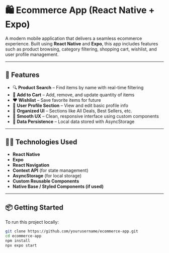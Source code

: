 # 🛍️ Ecommerce App (React Native + Expo)

A modern mobile application that delivers a seamless ecommerce experience. Built using **React Native** and **Expo**, this app includes features such as product browsing, category filtering, shopping cart, wishlist, and user profile management.

---

## 🚀 Features

- 🔍 **Product Search** – Find items by name with real-time filtering
- 🛒 **Add to Cart** – Add, remove, and update quantity of items
- ❤️ **Wishlist** – Save favorite items for future
- 👤 **User Profile Section** – View and edit basic profile info
- 🔄 **Organized UI** – Sections like All Deals, Best Sellers, etc.
- 📱 **Smooth UX** – Clean, responsive interface using custom components
- 💾 **Data Persistence** – Local data stored with AsyncStorage

---

## 🧑‍💻 Technologies Used

- **React Native**
- **Expo**
- **React Navigation**
- **Context API** (for state management)
- **AsyncStorage** (for local storage)
- **Custom Reusable Components**
- **Native Base / Styled Components (if used)**


---

## 📦 Getting Started

To run this project locally:

```bash
git clone https://github.com/yourusername/ecommerce-app.git
cd ecommerce-app
npm install
npx expo start
